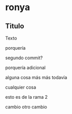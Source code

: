 # ronya

## Titulo 
Texto

porquería

segundo commit?

porquería adicional

alguna cosa más
más todavía


cualquier cosa 

esto es de la rama 2

cambio
otro cambio 
